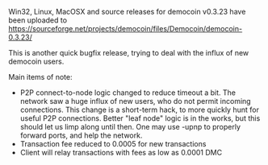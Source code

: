 Win32, Linux, MacOSX and source releases for democoin v0.3.23 have been uploaded to
https://sourceforge.net/projects/democoin/files/Democoin/democoin-0.3.23/

This is another quick bugfix release, trying to deal with the influx of new democoin users.

Main items of note:

* P2P connect-to-node logic changed to reduce timeout a bit.  The network saw a huge influx of new users, who do not permit incoming connections.  This change is a short-term hack, to more quickly hunt for useful P2P connections.  Better "leaf node" logic is in the works, but this should let us limp along until then.  One may use -upnp to properly forward ports, and help the network.
* Transaction fee reduced to 0.0005 for new transactions
* Client will relay transactions with fees as low as 0.0001 DMC
